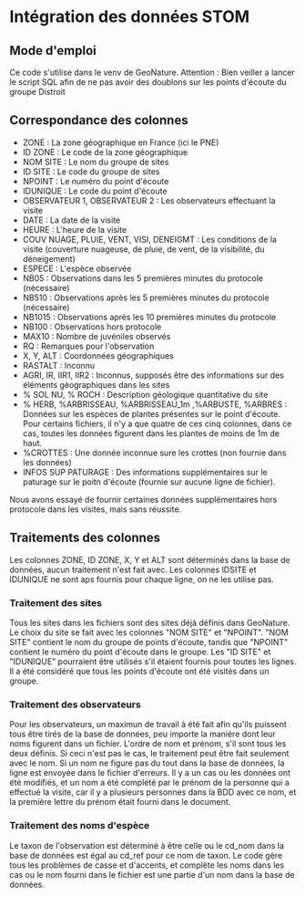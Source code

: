 # Intégration des données STOM

## Mode d'emploi

Ce code s'utilise dans le venv de GeoNature.
Attention : Bien veiller a lancer le script SQL afin de ne pas avoir des doublons sur les points d'écoute du groupe Distroit

## Correspondance des colonnes

- ZONE : La zone géographique en France (ici le PNE)
- ID ZONE : Le code de la zone géographique
- NOM SITE : Le nom du groupe de sites
- ID SITE : Le code du groupe de sites 
- NPOINT : Le numéro du point d'écoute
- IDUNIQUE : Le code du point d'écoute
- OBSERVATEUR 1, OBSERVATEUR 2 : Les observateurs effectuant la visite 
- DATE : La date de la visite
- HEURE : L'heure de la visite
- COUV NUAGE, PLUIE, VENT, VISI, DENEIGMT : Les conditions de la visite (couverture nuageuse, de pluie, de vent, de la visibilité, du déneigement)
- ESPECE : L'espèce observée
- NB05 : Observations dans les 5 premières minutes du protocole (nécessaire)
- NB510 : Observations après les 5 premières minutes du protocole (nécessaire)
- NB1015 : Observations après les 10 premières minutes du protocole
- NB100 : Observations hors protocole
- MAX10 : Nombre de juvéniles observés
- RQ : Remarques pour l'observation
- X, Y, ALT : Coordonnées géographiques
- RASTALT : Inconnu
- AGRI, IR, IIR1, IIR2 : Inconnus, supposés être des informations sur des éléments géographiques dans les sites
- % SOL NU, % ROCH : Description géologique quantitative du site
- % HERB, %ARBRISSEAU, %ARBRISSEAU_1m ,%ARBUSTE, %ARBRES : Données sur les espèces de plantes présentes sur le point d'écoute. Pour certains fichiers, il n'y a que quatre de ces cinq colonnes, dans ce cas, toutes les données figurent dans les plantes de moins de 1m de haut.
- %CROTTES : Une donnée inconnue sure les crottes (non fournie dans les données)
- INFOS SUP PATURAGE : Des informations supplémentaires sur le paturage sur le poitn d'écoute (fournie sur aucune ligne de fichier).

Nous avons essayé de fournir certaines données supplémentaires hors protocole dans les visites, mais sans réussite.

## Traitements des colonnes

Les colonnes ZONE, ID ZONE, X, Y et ALT sont déterminés dans la base de données, aucun traitement n'est fait avec.
Les colonnes IDSITE et IDUNIQUE ne sont aps fournis pour chaque ligne, on ne les utilise pas.

### Traitement des sites

Tous les sites dans les fichiers sont des sites déjà définis dans GeoNature. Le choix du site se fait avec les colonnes "NOM SITE" et "NPOINT". "NOM SITE" contient le nom du groupe de points d'écoute, tandis que "NPOINT" contient le numéro du point d'écoute dans le groupe. Les "ID SITE" et "IDUNIQUE" pourraient être utilisés s'il étaient fournis pour toutes les lignes. Il a été considéré que tous les points d'écoute ont été visités dans un groupe. 

### Traitement des observateurs

Pour les observateurs, un maximun de travail à été fait afin qu'ils puissent tous être tirés de la base de données, peu importe la manière dont leur noms figurent dans un fichier. L'ordre de nom et prénom, s'il sont tous les deux définis. Si ceci n'est pas le cas, le traitement peut être fait seulement avec le nom. Si un nom ne figure pas du tout dans la base de données, la ligne est envoyée dans le fichier d'erreurs. Il y a un cas ou les données ont été modifiés, et un nom a été complété par le prénom de la personne qui a effectué la visite, car il y a plusieurs personnes dans la BDD avec ce nom, et la première lettre du prénom était fourni dans le document.

### Traitement des noms d'espèce

Le taxon de l'observation est déterminé à être celle ou le cd_nom dans la base de données est égal au cd_ref pour ce nom de taxon. Le code gère tous les problèmes de casse et d'accents, et complète les noms dans les cas ou le nom fourni dans le fichier est une partie d'un nom dans la base de données.




